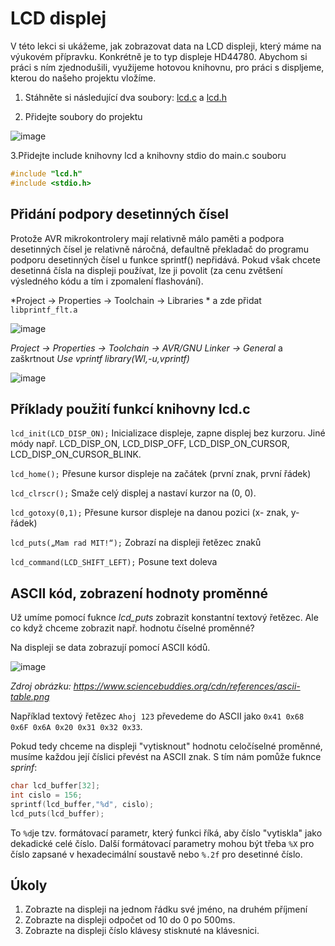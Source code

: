# LCD displej

V této lekci si ukážeme, jak zobrazovat data na LCD displeji, který máme na výukovém přípravku. Konkrétně je to typ displeje HD44780. Abychom si práci s ním zjednodušili, využijeme hotovou knihovnu, pro práci s displjeme, kterou do našeho projektu vložíme.

1. Stáhněte si následující dva soubory:
[lcd.c](files/lcd.c) a [lcd.h](files/lcd.h)

2. Přidejte soubory do projektu
   
![image](https://github.com/user-attachments/assets/b5e0a928-6633-4ed3-82a1-6454d2d3117a)

3.Přidejte include knihovny lcd a knihovny stdio do main.c souboru
```c
#include "lcd.h"
#include <stdio.h>
```

## Přidání podpory desetinných čísel

Protože AVR mikrokontrolery mají relativně málo paměti a podpora desetinných čísel je relativně náročná, defaultně překladač do programu podporu desetinných čísel u funkce sprintf() nepřidává. Pokud však chcete desetinná čísla na displeji používat, lze ji povolit (za cenu zvětšení výsledného kódu a tím i zpomalení flashování).

*Project -> Properties -> Toolchain -> Libraries * a zde přidat ```libprintf_flt.a```

![image](https://github.com/user-attachments/assets/c45b611f-f7ac-4bb2-8f03-4c535b61194f)

*Project -> Properties -> Toolchain -> AVR/GNU Linker -> General* a zaškrtnout *Use vprintf library(WI,-u,vprintf)*

![image](https://github.com/user-attachments/assets/055a77a5-5b6e-4db0-a893-6c867007efb9)






## Příklady použití funkcí knihovny lcd.c

```lcd_init(LCD_DISP_ON);```  Inicializace displeje, zapne displej bez kurzoru. Jiné módy např. LCD_DISP_ON, LCD_DISP_OFF, LCD_DISP_ON_CURSOR, LCD_DISP_ON_CURSOR_BLINK.

```lcd_home();``` Přesune kursor displeje na začátek (první znak, první řádek)

```lcd_clrscr();``` Smaže celý displej a nastaví kurzor na (0, 0).

```lcd_gotoxy(0,1);``` Přesune kursor displeje na danou pozici (x- znak, y- řádek)

```lcd_puts(„Mam rad MIT!“);``` Zobrazí na displeji řetězec znaků

```lcd_command(LCD_SHIFT_LEFT);``` Posune text doleva


## ASCII kód, zobrazení hodnoty proměnné

Už umíme pomocí fuknce *lcd_puts* zobrazit konstantní textový řetězec. Ale co když chceme zobrazit např. hodnotu číselné proměnné?

Na displeji se data zobrazují pomocí ASCII kódů.

![image](https://github.com/user-attachments/assets/ebd7fdb8-ab3d-473b-8a44-4fda306c2422)

*Zdroj obrázku: https://www.sciencebuddies.org/cdn/references/ascii-table.png*

Například textový řetězec ```Ahoj 123``` převedeme do ASCII jako ```0x41 0x68 0x6F 0x6A 0x20 0x31 0x32 0x33```.

Pokud tedy chceme na displeji "vytisknout" hodnotu celočíselné proměnné, musíme každou její číslici převést na ASCII znak. S tím nám pomůže fuknce *sprinf*:

```c
char lcd_buffer[32];
int cislo = 156;
sprintf(lcd_buffer,"%d", cislo);
lcd_puts(lcd_buffer);
```

To ```%d```je tzv. formátovací parametr, který funkci říká, aby číslo "vytiskla" jako dekadické celé číslo. Další formátovací parametry mohou být třeba ```%X``` pro číslo zapsané v hexadecimální soustavě nebo ```%.2f``` pro desetinné číslo.

## Úkoly
1. Zobrazte na displeji na jednom řádku své jméno, na druhém příjmení
2. Zobrazte na displeji odpočet od 10 do 0 po 500ms.
3. Zobrazte na displeji číslo klávesy stisknuté na klávesnici.
